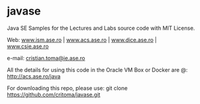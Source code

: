 # javase

Java SE Samples for the Lectures and Labs source code with MIT License.

Web: www.ism.ase.ro | www.acs.ase.ro | www.dice.ase.ro | www.csie.ase.ro

e-mail: cristian.toma@ie.ase.ro

All the details for using this code in the Oracle VM Box or Docker are @: http://acs.ase.ro/java

For downloading this repo, please use:
git clone https://github.com/critoma/javase.git
